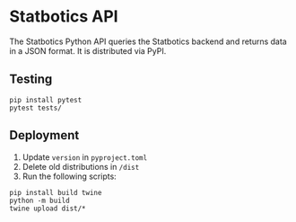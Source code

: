 # Statbotics API

The Statbotics Python API queries the Statbotics backend and returns data in a JSON format. It is distributed via PyPI.

## Testing

```
pip install pytest
pytest tests/
```

## Deployment

1. Update `version` in `pyproject.toml`
2. Delete old distributions in `/dist`
3. Run the following scripts:

```
pip install build twine
python -m build
twine upload dist/*
```
